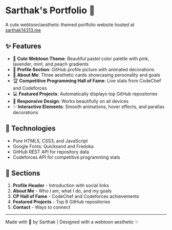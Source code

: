 # Sarthak's Portfolio 🌸

A cute webtoon/aesthetic themed portfolio website hosted at [sarthak14313.me](https://sarthak14313.me)

## ✨ Features

- 🎨 **Cute Webtoon Theme**: Beautiful pastel color palette with pink, lavender, mint, and peach gradients
- 👤 **Profile Section**: GitHub profile picture with animated decorations
- 📝 **About Me**: Three aesthetic cards showcasing personality and goals
- 🏆 **Competitive Programming Hall of Fame**: Live stats from CodeChef and Codeforces
- 💻 **Featured Projects**: Automatically displays top GitHub repositories
- 📱 **Responsive Design**: Works beautifully on all devices
- ✨ **Interactive Elements**: Smooth animations, hover effects, and parallax decorations

## 🚀 Technologies

- Pure HTML5, CSS3, and JavaScript
- Google Fonts: Quicksand and Fredoka
- GitHub REST API for repository data
- Codeforces API for competitive programming stats

## 🎯 Sections

1. **Profile Header** - Introduction with social links
2. **About Me** - Who I am, what I do, and my goals
3. **CP Hall of Fame** - CodeChef and Codeforces achievements
4. **Featured Projects** - Top 6 GitHub repositories
5. **Contact** - Ways to connect

---

Made with 💖 by Sarthak | Designed with a webtoon aesthetic ✨